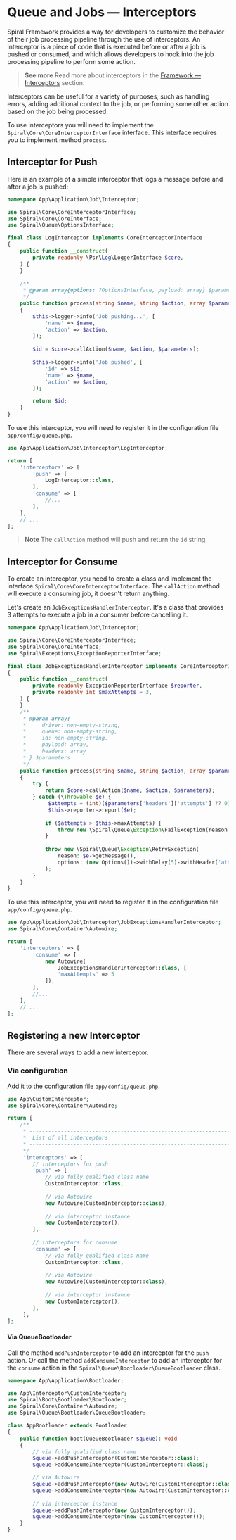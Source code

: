 # Queue and Jobs — Interceptors

Spiral Framework provides a way for developers to customize the behavior of their job processing pipeline through the
use of interceptors. An interceptor is a piece of code that is executed before or after a job is pushed or consumed, and
which allows developers to hook into the job processing pipeline to perform some action.

> **See more**
> Read more about interceptors in the [Framework — Interceptors](../framework/interceptors.md) section.

Interceptors can be useful for a variety of purposes, such as handling errors, adding additional context to the job, or
performing some other action based on the job being processed.

To use interceptors you will need to implement the `Spiral\Core\CoreInterceptorInterface` interface. This interface
requires you to implement method `process`.

## Interceptor for Push

Here is an example of a simple interceptor that logs a message before and after a job is pushed:

```php
namespace App\Application\Job\Interceptor;

use Spiral\Core\CoreInterceptorInterface;
use Spiral\Core\CoreInterface;
use Spiral\Queue\OptionsInterface;

final class LogInterceptor implements CoreInterceptorInterface
{
    public function __construct(
        private readonly \Psr\Log\LoggerInterface $core,
    ) {
    }
    
    /**
     * @param array{options: ?OptionsInterface, payload: array} $parameters
     */
    public function process(string $name, string $action, array $parameters, CoreInterface $core): string
    {
        $this->logger->info('Job pushing...', [
            'name' => $name,
            'action' => $action,
        ]);
        
        $id = $core->callAction($name, $action, $parameters);
        
        $this->logger->info('Job pushed', [
            'id' => $id,
            'name' => $name,
            'action' => $action,
        ]);

        return $id;
    }
}
```

To use this interceptor, you will need to register it in the configuration file `app/config/queue.php`.

```php app/config/queue.php
use App\Application\Job\Interceptor\LogInterceptor;

return [    
    'interceptors' => [
        'push' => [
            LogInterceptor::class,
        ],
        'consume' => [
            //...
        ],
    ],
    // ...
];
```

> **Note**
> The `callAction` method will push and return the `id` string.

## Interceptor for Consume

To create an interceptor, you need to create a class and implement the interface `Spiral\Core\CoreInterceptorInterface`.
The `callAction` method will execute a consuming job, it doesn't return anything.

Let's create an `JobExceptionsHandlerInterceptor`. It's a class that provides 3 attempts to execute a job in a consumer 
before cancelling it.

```php
namespace App\Application\Job\Interceptor;

use Spiral\Core\CoreInterceptorInterface;
use Spiral\Core\CoreInterface;
use Spiral\Exceptions\ExceptionReporterInterface;

final class JobExceptionsHandlerInterceptor implements CoreInterceptorInterface
{
    public function __construct(
        private readonly ExceptionReporterInterface $reporter,
        private readonly int $maxAttempts = 3,
    ) {
    }
    /**
     * @param array{
     *     driver: non-empty-string, 
     *     queue: non-empty-string, 
     *     id: non-empty-string, 
     *     payload: array, 
     *     headers: array
     * } $parameters
     */
    public function process(string $name, string $action, array $parameters, CoreInterface $core): mixed
    {
        try {
            return $core->callAction($name, $action, $parameters);
        } catch (\Throwable $e) {
             $attempts = (int)($parameters['headers']['attempts'] ?? 0);
             $this->reporter->report($e);
             
            if ($attempts > $this->maxAttempts) {
                throw new \Spiral\Queue\Exception\FailException(reason: $e->getMessage());
            }
            
            throw new \Spiral\Queue\Exception\RetryException(
                reason: $e->getMessage(),
                options: (new Options())->withDelay(5)->withHeader('attempts', (string)($attempts - 1))
            );
        }
    }
}
```

To use this interceptor, you will need to register it in the configuration file `app/config/queue.php`.

```php app/config/queue.php
use App\Application\Job\Interceptor\JobExceptionsHandlerInterceptor;
use Spiral\Core\Container\Autowire;

return [    
    'interceptors' => [
        'consume' => [
            new Autowire(
                JobExceptionsHandlerInterceptor::class, [
                'maxAttempts' => 5
            ]),
        ],
        //...
    ],
    // ...
];
```

## Registering a new Interceptor

There are several ways to add a new interceptor.

### Via configuration

Add it to the configuration file `app/config/queue.php`.

```php app/config/queue.php
use App\CustomInterceptor;
use Spiral\Core\Container\Autowire;

return [    
    /**
     * -------------------------------------------------------------------------
     *  List of all interceptors
     * -------------------------------------------------------------------------
     */
     'interceptors' => [
        // interceptors for push
        'push' => [
            // via fully qualified class name
            CustomInterceptor::class,
        
            // via Autowire
            new Autowire(CustomInterceptor::class),     
            
            // via interceptor instance
            new CustomInterceptor(),
        ],
        
        // interceptors for consume
        'consume' => [
            // via fully qualified class name
            CustomInterceptor::class,
        
            // via Autowire
            new Autowire(CustomInterceptor::class),     
            
            // via interceptor instance
            new CustomInterceptor(),
        ],
     ],
];
```

#### Via QueueBootloader

Call the method `addPushInterceptor` to add an interceptor for the `push` action. Or call the
method `addConsumeInterceptor` to add an interceptor for the `consume` action in 
the `Spiral\Queue\Bootloader\QueueBootloader` class.

```php app/src/Application/Bootloader/AppBootloader.php
namespace App\Application\Bootloader;

use App\Interceptor\CustomInterceptor;
use Spiral\Boot\Bootloader\Bootloader;
use Spiral\Core\Container\Autowire;
use Spiral\Queue\Bootloader\QueueBootloader;

class AppBootloader extends Bootloader
{
    public function boot(QueueBootloader $queue): void
    {
        // via fully qualified class name
        $queue->addPushInterceptor(CustomInterceptor::class);
        $queue->addConsumeInterceptor(CustomInterceptor::class);

        // via Autowire
        $queue->addPushInterceptor(new Autowire(CustomInterceptor::class));
        $queue->addConsumeInterceptor(new Autowire(CustomInterceptor::class));
        
        // via interceptor instance
        $queue->addPushInterceptor(new CustomInterceptor());
        $queue->addConsumeInterceptor(new CustomInterceptor());
    }
}
```
